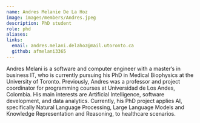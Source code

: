```yaml
---
name: Andres Melanie De La Hoz
image: images/members/Andres.jpeg
description: PhD student
role: phd
aliases:
links:
  email: andres.melani.delahoz@mail.utoronto.ca
  github: afmelani3365
---
```


Andres Melani is a software and computer engineer with a master’s in business IT, who is currently pursuing his PhD in Medical Biophysics at the University of Toronto. Previously, Andres was a professor and project coordinator for programming courses at Universidad de Los Andes, Colombia. His main interests are Artificial Intelligence, software development, and data analytics. Currently, his PhD project applies AI, specifically Natural Language Processing, Large Language Models and Knowledge Representation and Reasoning, to healthcare scenarios.